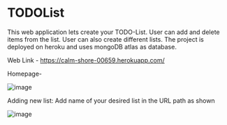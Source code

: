 # TODOList

This web application lets create your TODO-List. User can add and delete items from the list. User can also create different lists.
The project is deployed on heroku and uses mongoDB atlas as database.

Web Link - https://calm-shore-00659.herokuapp.com/

Homepage-

![image](https://user-images.githubusercontent.com/17929776/110512161-f9884900-812a-11eb-961c-34b407d133f3.png)

Adding new list: Add name of your desired list in the URL path as shown

![image](https://user-images.githubusercontent.com/17929776/110512380-276d8d80-812b-11eb-8f8f-e3dab97538f8.png)

